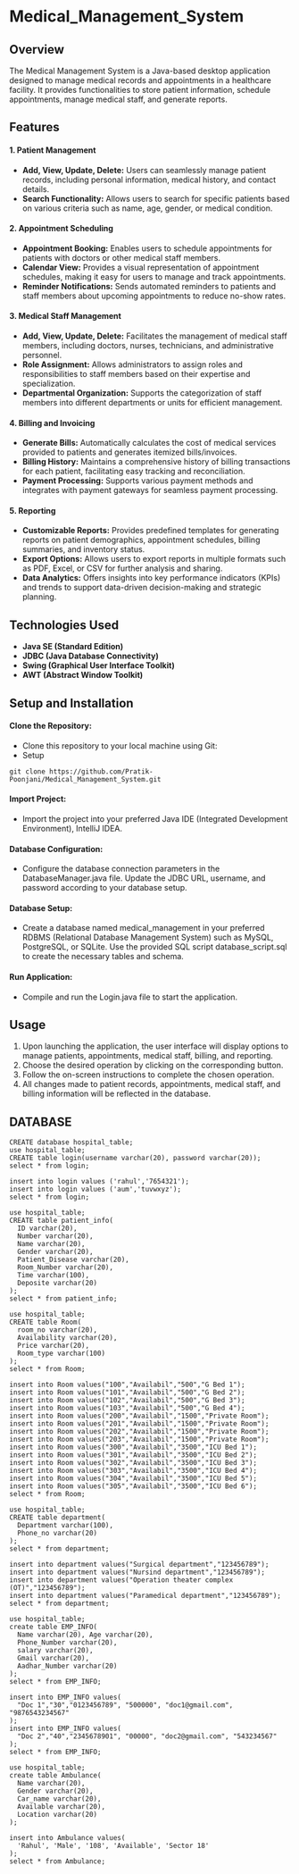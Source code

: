 # Medical_Management_System

##   Overview
The Medical Management System is a Java-based desktop application designed to manage medical records and appointments in a healthcare facility. It provides functionalities to store patient information, schedule appointments, manage medical staff, and generate reports.


## Features
#### 1. Patient Management
 - __Add, View, Update, Delete:__ Users can seamlessly manage patient records, including personal information, medical history, and contact details.
 - __Search Functionality:__ Allows users to search for specific patients based on various criteria such as name, age, gender, or medical condition.

#### 2. Appointment Scheduling
 - __Appointment Booking:__ Enables users to schedule appointments for patients with doctors or other medical staff members.
 - __Calendar View:__ Provides a visual representation of appointment schedules, making it easy for users to manage and track appointments.
 - __Reminder Notifications:__ Sends automated reminders to patients and staff members about upcoming appointments to reduce no-show rates.

#### 3. Medical Staff Management
 - __Add, View, Update, Delete:__ Facilitates the management of medical staff members, including doctors, nurses, technicians, and administrative personnel.
 - __Role Assignment:__ Allows administrators to assign roles and responsibilities to staff members based on their expertise and specialization.
 - __Departmental Organization:__ Supports the categorization of staff members into different departments or units for efficient management.

#### 4. Billing and Invoicing
 - __Generate Bills:__ Automatically calculates the cost of medical services provided to patients and generates itemized bills/invoices.
 - __Billing History:__ Maintains a comprehensive history of billing transactions for each patient, facilitating easy tracking and reconciliation.
 - __Payment Processing:__ Supports various payment methods and integrates with payment gateways for seamless payment processing.

#### 5. Reporting
 - __Customizable Reports:__ Provides predefined templates for generating reports on patient demographics, appointment schedules, billing summaries, and inventory status.
 - __Export Options:__ Allows users to export reports in multiple formats such as PDF, Excel, or CSV for further analysis and sharing.
 - __Data Analytics:__ Offers insights into key performance indicators (KPIs) and trends to support data-driven decision-making and strategic planning.


## Technologies Used

 - __Java SE (Standard Edition)__
 - __JDBC (Java Database Connectivity)__
 - __Swing (Graphical User Interface Toolkit)__
 - __AWT (Abstract Window Toolkit)__


## Setup and Installation

#### Clone the Repository:
 - Clone this repository to your local machine using Git:
 - Setup 
```
git clone https://github.com/Pratik-Poonjani/Medical_Management_System.git
```

#### Import Project: 
 - Import the project into your preferred Java IDE (Integrated Development Environment), IntelliJ IDEA.

#### Database Configuration: 
 - Configure the database connection parameters in the DatabaseManager.java file. Update the JDBC URL, username, and password according to your database setup.

#### Database Setup: 
 - Create a database named medical_management in your preferred RDBMS (Relational Database Management System) such as MySQL, PostgreSQL, or SQLite. Use the provided SQL script database_script.sql to create the necessary tables and schema.

#### Run Application: 
 - Compile and run the Login.java file to start the application.


## Usage

 1. Upon launching the application, the user interface will display options to manage patients, appointments, medical staff, billing, and reporting.
 2. Choose the desired operation by clicking on the corresponding button.
 3. Follow the on-screen instructions to complete the chosen operation.
 4. All changes made to patient records, appointments, medical staff, and billing information will be reflected in the database.


## DATABASE
~~~
CREATE database hospital_table;
use hospital_table;
CREATE table login(username varchar(20), password varchar(20));
select * from login;

insert into login values ('rahul','7654321');
insert into login values ('aum','tuvwxyz');
select * from login;

use hospital_table;
CREATE table patient_info(
  ID varchar(20), 
  Number varchar(20), 
  Name varchar(20), 
  Gender varchar(20), 
  Patient_Disease varchar(20), 
  Room_Number varchar(20), 
  Time varchar(100), 
  Deposite varchar(20)
);
select * from patient_info;

use hospital_table;
CREATE table Room(
  room_no varchar(20), 
  Availability varchar(20), 
  Price varchar(20), 
  Room_type varchar(100)
);
select * from Room;

insert into Room values("100","Availabil","500","G Bed 1");
insert into Room values("101","Availabil","500","G Bed 2");
insert into Room values("102","Availabil","500","G Bed 3");
insert into Room values("103","Availabil","500","G Bed 4");
insert into Room values("200","Availabil","1500","Private Room");
insert into Room values("201","Availabil","1500","Private Room");
insert into Room values("202","Availabil","1500","Private Room");
insert into Room values("203","Availabil","1500","Private Room");
insert into Room values("300","Availabil","3500","ICU Bed 1");
insert into Room values("301","Availabil","3500","ICU Bed 2");
insert into Room values("302","Availabil","3500","ICU Bed 3");
insert into Room values("303","Availabil","3500","ICU Bed 4");
insert into Room values("304","Availabil","3500","ICU Bed 5");
insert into Room values("305","Availabil","3500","ICU Bed 6");
select * from Room;

use hospital_table;
CREATE table department(
  Department varchar(100), 
  Phone_no varchar(20)
);
select * from department;

insert into department values("Surgical department","123456789");
insert into department values("Nursind department","123456789");
insert into department values("Operation theater complex (OT)","123456789");
insert into department values("Paramedical department","123456789");
select * from department;

use hospital_table;
create table EMP_INFO(
  Name varchar(20), Age varchar(20), 
  Phone_Number varchar(20), 
  salary varchar(20), 
  Gmail varchar(20), 
  Aadhar_Number varchar(20)
);
select * from EMP_INFO;

insert into EMP_INFO values(
  "Doc 1","30","0123456789", "500000", "doc1@gmail.com", "9876543234567"
);
insert into EMP_INFO values(
  "Doc 2","40","2345678901", "00000", "doc2@gmail.com", "543234567"
);
select * from EMP_INFO;

use hospital_table;
create table Ambulance(
  Name varchar(20), 
  Gender varchar(20), 
  Car_name varchar(20), 
  Available varchar(20), 
  Location varchar(20)
);

insert into Ambulance values(
  'Rahul', 'Male', '108', 'Available', 'Sector 18'
);
select * from Ambulance;
~~~
